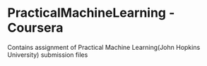 # PracticalMachineLearning - Coursera
Contains assignment of Practical Machine Learning(John Hopkins University) submission files
